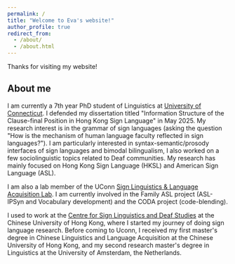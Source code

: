 ```yaml
---
permalink: /
title: "Welcome to Eva's website!"
author_profile: true
redirect_from: 
  - /about/
  - /about.html
---
```

Thanks for visiting my website! 

About me
----
I am currently a 7th year PhD student of Linguistics at [University of Connecticut](https://linguistics.uconn.edu/). I defended my dissertation titled "Information Structure of the Clause-final Position in Hong Kong Sign Language" in May 2025. My research interest is in the grammar of sign languages (asking the question "How is the mechanism of human language faculty reflected in sign languages?"). I am particularly interested in syntax-semantic/prosody interfaces of sign languages and bimodal bilingualism, I also worked on a few sociolinguistic topics related to Deaf communities. My research has mainly focused on Hong Kong Sign Language (HKSL) and American Sign Language (ASL). 

I am also a lab member of the UConn [Sign Linguistics & Language Acquisition Lab](https://slla.lab.uconn.edu/). I am currently involved in the Family ASL project (ASL-IPSyn and Vocabulary development) and the CODA project (code-blending). 

I used to work at the [Centre for Sign Linguistics and Deaf Studies](http://www.cslds.org/v4/) at the Chinese University of Hong Kong, where I started my journey of doing sign language research. Before coming to Uconn, I received my first master's degree in Chinese Linguistics and Language Acquisition at the Chinese University of Hong Kong, and my second research master's degree in Linguistics at the University of Amsterdam, the Netherlands.


